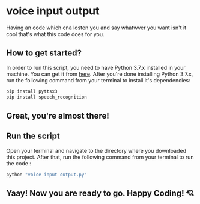 # voice input output

Having an code which cna losten you and say whatwver you want isn't it cool that's what this code does for you.


## How to get started?

In order to run this script, you need to have Python 3.7.x installed in your machine. You can get it from [here](https://www.python.org/downloads/). After you're done installing Python 3.7.x, run the following command from your terminal to install it's dependencies:

```bash
pip install pyttsx3
pip install speech_recognition
```

## Great, you're almost there!


## Run the script

Open your terminal and navigate to the directory where you downloaded this project. After that, run the following command from your terminal to run the code :

```bash
python "voice input output.py"
```

## Yaay! Now you are ready to go. Happy Coding! 💘
